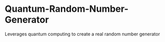 # Quantum-Random-Number-Generator
Leverages quantum computing to create a real random number generator
